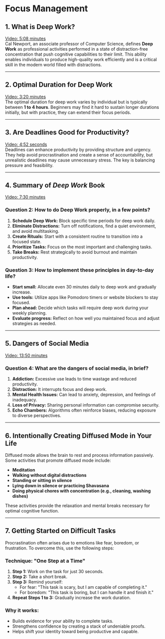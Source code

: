 # Focus Management

## 1. What is Deep Work?

[Video: 5:08 minutes](https://www.youtube.com/watch?v=b6xQpoVgN68)  
Cal Newport, an associate professor of Computer Science, defines **Deep Work** as professional activities performed in a state of distraction-free concentration that push cognitive capabilities to their limit. This ability enables individuals to produce high-quality work efficiently and is a critical skill in the modern world filled with distractions.

---

## 2. Optimal Duration for Deep Work

[Video: 3:20 minutes](https://www.youtube.com/watch?v=LA6mvxwecZ0)  
The optimal duration for deep work varies by individual but is typically between **1 to 4 hours**. Beginners may find it hard to sustain longer durations initially, but with practice, they can extend their focus periods.

---

## 3. Are Deadlines Good for Productivity?

[Video: 4:52 seconds](https://www.youtube.com/watch?v=Jkl1vMNvvHU)  
Deadlines can enhance productivity by providing structure and urgency. They help avoid procrastination and create a sense of accountability, but unrealistic deadlines may cause unnecessary stress. The key is balancing pressure and feasibility.

---

## 4. Summary of *Deep Work* Book

[Video: 7:30 minutes](https://www.youtube.com/watch?v=gTaJhjQHcf8)  

### Question 2: How to do Deep Work properly, in a few points?

1. **Schedule Deep Work:** Block specific time periods for deep work daily. 
2. **Eliminate Distractions:** Turn off notifications, find a quiet environment, and avoid multitasking.
3. **Create Rituals:** Start with a consistent routine to transition into a focused state.
4. **Prioritize Tasks:** Focus on the most important and challenging tasks.
5. **Take Breaks:** Rest strategically to avoid burnout and maintain productivity.

### Question 3: How to implement these principles in day-to-day life?

- **Start small:** Allocate even 30 minutes daily to deep work and gradually increase.
- **Use tools:** Utilize apps like Pomodoro timers or website blockers to stay focused.
- **Plan ahead:** Decide which tasks will require deep work during your weekly planning.
- **Evaluate progress:** Reflect on how well you maintained focus and adjust strategies as needed.

---

## 5. Dangers of Social Media

[Video: 13:50 minutes](https://www.youtube.com/watch?v=3E7hkPZ-HTk)  

### Question 4: What are the dangers of social media, in brief?

1. **Addiction:** Excessive use leads to time wastage and reduced productivity.
2. **Distraction:** It interrupts focus and deep work.
3. **Mental Health Issues:** Can lead to anxiety, depression, and feelings of inadequacy.
4. **Loss of Privacy:** Sharing personal information can compromise security.
5. **Echo Chambers:** Algorithms often reinforce biases, reducing exposure to diverse perspectives.

---

## 6. Intentionally Creating Diffused Mode in Your Life

Diffused mode allows the brain to rest and process information passively. Some activities that promote diffused mode include:

- **Meditation**
- **Walking without digital distractions**
- **Standing or sitting in silence**
- **Lying down in silence or practicing Shavasana**
- **Doing physical chores with concentration (e.g., cleaning, washing dishes)**

These activities provide the relaxation and mental breaks necessary for optimal cognitive function.

---

## 7. Getting Started on Difficult Tasks

Procrastination often arises due to emotions like fear, boredom, or frustration. To overcome this, use the following steps:

### Technique: "One Step at a Time"

1. **Step 1:** Work on the task for just 30 seconds.  
2. **Step 2:** Take a short break.  
3. **Step 3:** Remind yourself:  
   - For fear: "This task is scary, but I am capable of completing it."  
   - For boredom: "This task is boring, but I can handle it and finish it."  
4. **Repeat Steps 1 to 3:** Gradually increase the work duration.

### Why it works:
- Builds evidence for your ability to complete tasks.
- Strengthens confidence by creating a stack of undeniable proofs.
- Helps shift your identity toward being productive and capable.
